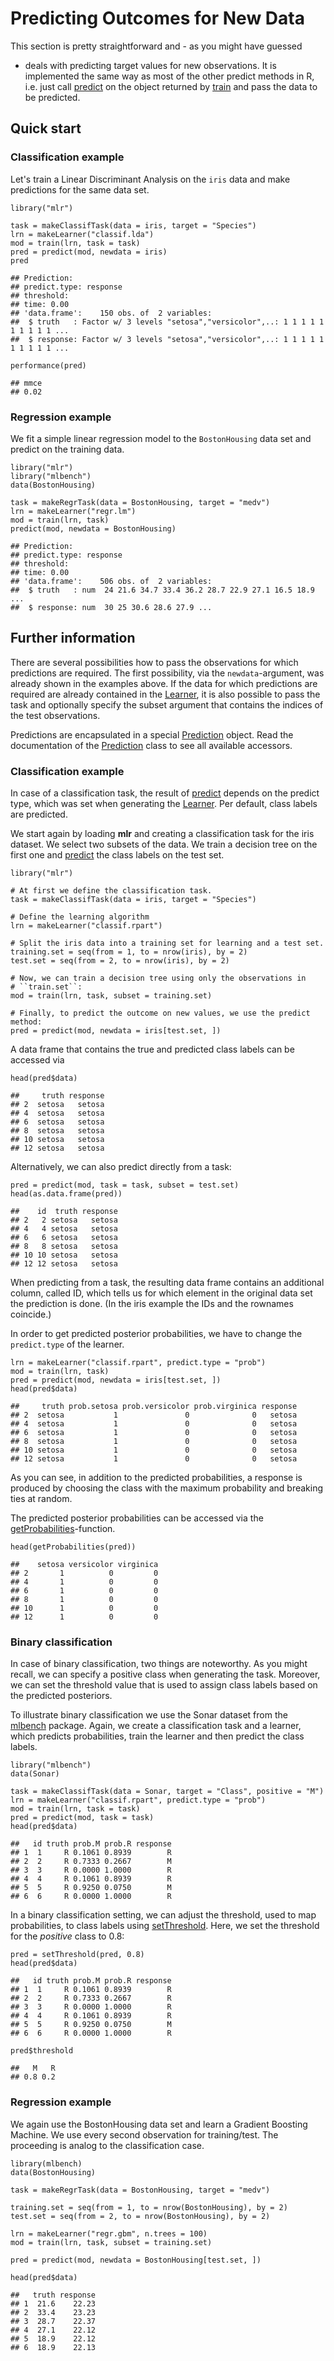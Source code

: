 Predicting Outcomes for New Data
================================

This section is pretty straightforward and - as you might have guessed
- deals with predicting target values for new observations. It is
implemented the same way as most of the other predict methods in R, i.e. just 
call [predict](http://berndbischl.github.io/mlr/man/predict.WrappedModel.html) on the object returned by [train](http://berndbischl.github.io/mlr/man/train.html) and pass the data to be predicted.


Quick start
-----------

### Classification example

Let's train a Linear Discriminant Analysis on the ``iris`` data and make predictions 
for the same data set.


```splus
library("mlr")

task = makeClassifTask(data = iris, target = "Species")
lrn = makeLearner("classif.lda")
mod = train(lrn, task = task)
pred = predict(mod, newdata = iris)
pred
```

```
## Prediction:
## predict.type: response
## threshold: 
## time: 0.00
## 'data.frame':	150 obs. of  2 variables:
##  $ truth   : Factor w/ 3 levels "setosa","versicolor",..: 1 1 1 1 1 1 1 1 1 1 ...
##  $ response: Factor w/ 3 levels "setosa","versicolor",..: 1 1 1 1 1 1 1 1 1 1 ...
```

```splus
performance(pred)
```

```
## mmce 
## 0.02
```



### Regression example

We fit a simple linear regression model to the ``BostonHousing`` data set and predict
on the training data.


```splus
library("mlr")
library("mlbench")
data(BostonHousing)

task = makeRegrTask(data = BostonHousing, target = "medv")
lrn = makeLearner("regr.lm")
mod = train(lrn, task)
predict(mod, newdata = BostonHousing)
```

```
## Prediction:
## predict.type: response
## threshold: 
## time: 0.00
## 'data.frame':	506 obs. of  2 variables:
##  $ truth   : num  24 21.6 34.7 33.4 36.2 28.7 22.9 27.1 16.5 18.9 ...
##  $ response: num  30 25 30.6 28.6 27.9 ...
```



Further information
-------------------

There are several possibilities how to pass the observations for which 
predictions are required.
The first possibility, via the ``newdata``-argument, was already shown in the 
examples above.
If the data for which predictions are required are already contained in 
the [Learner](http://berndbischl.github.io/mlr/man/makeLearner.html), it is also possible to pass the task and optionally specify 
the subset argument that contains the indices of the test observations.

Predictions are encapsulated in a special [Prediction](http://berndbischl.github.io/mlr/man/Prediction.html) object. Read the
documentation of the [Prediction](http://berndbischl.github.io/mlr/man/Prediction.html) class to see all available
accessors.


### Classification example

In case of a classification task, the result of [predict](http://berndbischl.github.io/mlr/man/predict.WrappedModel.html) depends on 
the predict type, which was set when generating the [Learner](http://berndbischl.github.io/mlr/man/makeLearner.html). Per default, 
class labels are predicted.

We start again by loading **mlr** and creating a classification task for the 
iris dataset. We select two subsets of the data. We train a decision tree on the
first one and [predict](http://berndbischl.github.io/mlr/man/predict.WrappedModel.html) the class labels on the test set.


```splus
library("mlr")

# At first we define the classification task.
task = makeClassifTask(data = iris, target = "Species")

# Define the learning algorithm
lrn = makeLearner("classif.rpart")

# Split the iris data into a training set for learning and a test set.
training.set = seq(from = 1, to = nrow(iris), by = 2)
test.set = seq(from = 2, to = nrow(iris), by = 2)

# Now, we can train a decision tree using only the observations in
# ``train.set``:
mod = train(lrn, task, subset = training.set)

# Finally, to predict the outcome on new values, we use the predict method:
pred = predict(mod, newdata = iris[test.set, ])
```


A data frame that contains the true and predicted class labels can be accessed via


```splus
head(pred$data)
```

```
##     truth response
## 2  setosa   setosa
## 4  setosa   setosa
## 6  setosa   setosa
## 8  setosa   setosa
## 10 setosa   setosa
## 12 setosa   setosa
```


Alternatively, we can also predict directly from a task:


```splus
pred = predict(mod, task = task, subset = test.set)
head(as.data.frame(pred))
```

```
##    id  truth response
## 2   2 setosa   setosa
## 4   4 setosa   setosa
## 6   6 setosa   setosa
## 8   8 setosa   setosa
## 10 10 setosa   setosa
## 12 12 setosa   setosa
```


When predicting from a task, the resulting data frame contains an additional column, 
called ID, which tells us for which element in the original data set the prediction 
is done. 
(In the iris example the IDs and the rownames coincide.)

In order to get predicted posterior probabilities, we have to change the ``predict.type``
of the learner.


```splus
lrn = makeLearner("classif.rpart", predict.type = "prob")
mod = train(lrn, task)
pred = predict(mod, newdata = iris[test.set, ])
head(pred$data)
```

```
##     truth prob.setosa prob.versicolor prob.virginica response
## 2  setosa           1               0              0   setosa
## 4  setosa           1               0              0   setosa
## 6  setosa           1               0              0   setosa
## 8  setosa           1               0              0   setosa
## 10 setosa           1               0              0   setosa
## 12 setosa           1               0              0   setosa
```


As you can see, in addition to the predicted probabilities, a response
is produced by choosing the class with the maximum probability and
breaking ties at random.

The predicted posterior probabilities can be accessed via the [getProbabilities](http://berndbischl.github.io/mlr/man/getProbabilities.html)-function.


```splus
head(getProbabilities(pred))
```

```
##    setosa versicolor virginica
## 2       1          0         0
## 4       1          0         0
## 6       1          0         0
## 8       1          0         0
## 10      1          0         0
## 12      1          0         0
```



### Binary classification

In case of binary classification, two things are noteworthy. As you might recall, 
we can specify a positive class when generating the task. Moreover, we can set the
threshold value that is used to assign class labels based on the predicted 
posteriors.

To illustrate binary classification we use the Sonar dataset from the
[mlbench](http://cran.r-project.org/web/packages/mlbench/index.html) package. Again, we create a classification task and a learner, which 
predicts probabilities, train the learner and then predict the class labels.



```splus
library("mlbench")
data(Sonar)

task = makeClassifTask(data = Sonar, target = "Class", positive = "M")
lrn = makeLearner("classif.rpart", predict.type = "prob")
mod = train(lrn, task = task)
pred = predict(mod, task = task)
head(pred$data)
```

```
##   id truth prob.M prob.R response
## 1  1     R 0.1061 0.8939        R
## 2  2     R 0.7333 0.2667        M
## 3  3     R 0.0000 1.0000        R
## 4  4     R 0.1061 0.8939        R
## 5  5     R 0.9250 0.0750        M
## 6  6     R 0.0000 1.0000        R
```


In a binary classification setting, we can adjust the threshold, used
to map probabilities, to class labels using [setThreshold](http://berndbischl.github.io/mlr/man/setThreshold.html). Here, we set
the threshold for the *positive* class to 0.8:


```splus
pred = setThreshold(pred, 0.8)
head(pred$data)
```

```
##   id truth prob.M prob.R response
## 1  1     R 0.1061 0.8939        R
## 2  2     R 0.7333 0.2667        R
## 3  3     R 0.0000 1.0000        R
## 4  4     R 0.1061 0.8939        R
## 5  5     R 0.9250 0.0750        M
## 6  6     R 0.0000 1.0000        R
```

```splus
pred$threshold
```

```
##   M   R 
## 0.8 0.2
```



### Regression example

We again use the BostonHousing data set and learn a Gradient Boosting
Machine. We use every second observation for training/test. The
proceeding is analog to the classification case.


```splus
library(mlbench)
data(BostonHousing)

task = makeRegrTask(data = BostonHousing, target = "medv")

training.set = seq(from = 1, to = nrow(BostonHousing), by = 2)
test.set = seq(from = 2, to = nrow(BostonHousing), by = 2)

lrn = makeLearner("regr.gbm", n.trees = 100)
mod = train(lrn, task, subset = training.set)

pred = predict(mod, newdata = BostonHousing[test.set, ])

head(pred$data)
```

```
##   truth response
## 1  21.6    22.23
## 2  33.4    23.23
## 3  28.7    22.37
## 4  27.1    22.12
## 5  18.9    22.12
## 6  18.9    22.13
```


